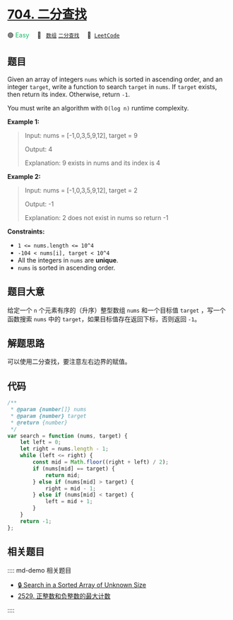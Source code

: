 # [704. 二分查找](https://leetcode.com/problems/binary-search)

🟢 <font color=#15bd66>Easy</font>&emsp; 🔖&ensp; [`数组`](/leetcode/outline/tag/array.md) [`二分查找`](/leetcode/outline/tag/binary-search.md)&emsp; 🔗&ensp;[`LeetCode`](https://leetcode.com/problems/binary-search/)

## 题目

Given an array of integers `nums` which is sorted in ascending order, and an
integer `target`, write a function to search `target` in `nums`. If `target`
exists, then return its index. Otherwise, return `-1`.

You must write an algorithm with `O(log n)` runtime complexity.

**Example 1:**

> Input: nums = [-1,0,3,5,9,12], target = 9
>
> Output: 4
>
> Explanation: 9 exists in nums and its index is 4

**Example 2:**

> Input: nums = [-1,0,3,5,9,12], target = 2
>
> Output: -1
>
> Explanation: 2 does not exist in nums so return -1

**Constraints:**

- `1 <= nums.length <= 10^4`
- `-104 < nums[i], target < 10^4`
- All the integers in `nums` are **unique**.
- `nums` is sorted in ascending order.

## 题目大意

给定一个 `n` 个元素有序的（升序）整型数组 `nums` 和一个目标值 `target` ，写一个函数搜索 `nums` 中的 `target`，如果目标值存在返回下标，否则返回 `-1`。

## 解题思路

可以使用二分查找，要注意左右边界的赋值。

## 代码

```javascript
/**
 * @param {number[]} nums
 * @param {number} target
 * @return {number}
 */
var search = function (nums, target) {
	let left = 0;
	let right = nums.length - 1;
	while (left <= right) {
		const mid = Math.floor((right + left) / 2);
		if (nums[mid] == target) {
			return mid;
		} else if (nums[mid] > target) {
			right = mid - 1;
		} else if (nums[mid] < target) {
			left = mid + 1;
		}
	}
	return -1;
};
```

## 相关题目

:::: md-demo 相关题目

- [🔒 Search in a Sorted Array of Unknown Size](https://leetcode.com/problems/search-in-a-sorted-array-of-unknown-size)
- [2529. 正整数和负整数的最大计数](https://leetcode.com/problems/maximum-count-of-positive-integer-and-negative-integer)

::::
